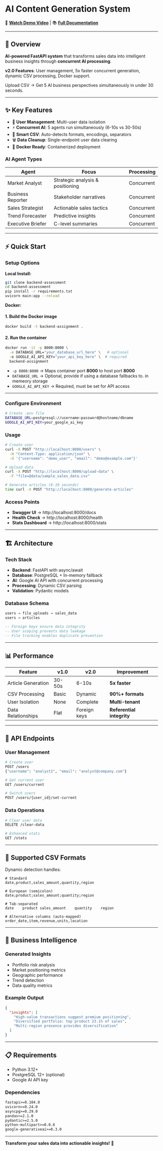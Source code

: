 # AI Content Generation System

🎥 **[Watch Demo Video](https://drive.google.com/file/d/17SQkdCyDHLHpVtNZUUNqYkMfmbFvzQSE/view?usp=drive_link)** | 📚 **[Full Documentation](PROJECT_DOCUMENTATION.md)**

---

## 🚀 Overview

**AI-powered FastAPI system** that transforms sales data into intelligent business insights through **concurrent AI processing**.

**v2.0 Features**: User management, 5x faster concurrent generation, dynamic CSV processing, Docker support.

Upload CSV → Get 5 AI business perspectives simultaneously in under 30 seconds.

---

## ✨ Key Features

- 👤 **User Management**: Multi-user data isolation
- ⚡ **Concurrent AI**: 5 agents run simultaneously (6-10s vs 30-50s)
- 🧠 **Smart CSV**: Auto-detects formats, encodings, separators
- 🗑️ **Data Cleanup**: Single-endpoint user data clearing
- 🐳 **Docker Ready**: Containerized deployment

### AI Agent Types

| Agent             | Focus                            | Processing |
| ----------------- | -------------------------------- | ---------- |
| Market Analyst    | Strategic analysis & positioning | Concurrent |
| Business Reporter | Stakeholder narratives           | Concurrent |
| Sales Strategist  | Actionable sales tactics         | Concurrent |
| Trend Forecaster  | Predictive insights              | Concurrent |
| Executive Briefer | C-level summaries                | Concurrent |

---

## ⚡ Quick Start

### Setup Options

**Local Install:**

```bash
git clone backend-assessment
cd backend-assessment
pip install -r requirements.txt
uvicorn main:app --reload
```

**Docker:**

#### 1. Build the Docker image

```bash
docker build -t backend-assignment .
```

#### 2. Run the container

```bash
docker run -it -p 8000:8000 \
  -e DATABASE_URL="your_database_url_here" \   # optional
  -e GOOGLE_AI_API_KEY="your_api_key_here" \  # required
  backend-assignment
```

- `-p 8000:8000` → Maps container port **8000** to host port **8000**
- `DATABASE_URL` → Optional, provide if using a database fallbacks to. in memeory storage
- `GOOGLE_AI_API_KEY` → Required, must be set for API access

---

### Configure Environment

```bash
# Create .env file
DATABASE_URL=postgresql://username:password@hostname/dbname
GOOGLE_AI_API_KEY=your_google_ai_key
```

### Usage

```bash
# Create user
curl -X POST "http://localhost:8000/users" \
  -H "Content-Type: application/json" \
  -d '{"username": "demo_user", "email": "demo@example.com"}'

# Upload data
curl -X POST "http://localhost:8000/upload-data" \
  -F "file=@data/sample_sales_data.csv"

# Generate articles (6-10 seconds)
time curl -X POST "http://localhost:8000/generate-articles"
```

### Access Points

- **Swagger UI** → http://localhost:8000/docs
- **Health Check** → http://localhost:8000/health
- **Stats Dashboard** → http://localhost:8000/stats

---

## 🏗️ Architecture

### Tech Stack

- **Backend**: FastAPI with async/await
- **Database**: PostgreSQL + In-memory fallback
- **AI**: Google AI API with concurrent processing
- **Processing**: Dynamic CSV parsing
- **Validation**: Pydantic models

### Database Schema

```sql
users → file_uploads → sales_data
users → articles

-- Foreign keys ensure data integrity
-- User scoping prevents data leakage
-- File tracking enables duplicate prevention
```

---

## 📊 Performance

| Feature            | v1.0   | v2.0         | Improvement               |
| ------------------ | ------ | ------------ | ------------------------- |
| Article Generation | 30-50s | 6-10s        | **5x faster**             |
| CSV Processing     | Basic  | Dynamic      | **90%+ formats**          |
| User Isolation     | None   | Complete     | **Multi-tenant**          |
| Data Relationships | Flat   | Foreign keys | **Referential integrity** |

---

## 🔧 API Endpoints

### User Management

```bash
# Create user
POST /users
{"username": "analyst1", "email": "analyst@company.com"}

# Get current user
GET /users/current

# Switch users
POST /users/{user_id}/set-current
```

### Data Operations

```bash
# Clear user data
DELETE /clear-data

# Enhanced stats
GET /stats
```

---

## 📁 Supported CSV Formats

Dynamic detection handles:

```csv
# Standard
date,product,sales_amount,quantity,region

# European (semicolon)
date;product;sales_amount;quantity;region

# Tab-separated
date	product	sales_amount	quantity	region

# Alternative columns (auto-mapped)
order_date,item,revenue,units,location
```

---

## 🧠 Business Intelligence

### Generated Insights

- Portfolio risk analysis
- Market positioning metrics
- Geographic performance
- Trend detection
- Data quality metrics

### Example Output

```json
{
  "insights": [
    "High-value transactions suggest premium positioning",
    "Diversified portfolio: top product 23.1% of sales",
    "Multi-region presence provides diversification"
  ]
}
```

---

## 📋 Requirements

- Python 3.12+
- PostgreSQL 12+ (optional)
- Google AI API key

### Dependencies

```txt
fastapi>=0.104.0
uvicorn>=0.24.0
asyncpg>=0.29.0
pandas>=2.1.0
pydantic>=2.5.0
python-multipart>=0.0.6
google-generativeai>=0.3.0
```

---

**Transform your sales data into actionable insights!** 🚀
